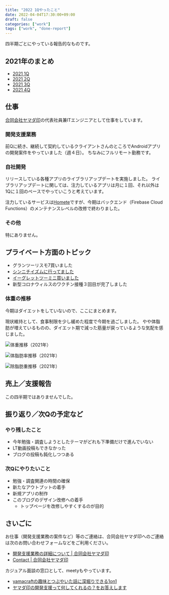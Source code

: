 ```yaml
---
title: "2022 1Qやったこと"
date: 2022-04-04T17:30:00+09:00
draft: false
categories: ["work"]
tags: ["work", "done-report"]
---
```


四半期ごとにやっている報告的なものです。

## 2021年のまとめ

* [2021 1Q](/note/yamacraft-2021-1q-done/)
* [2021 2Q](/note/yamacraft-2021-2q-done/)
* [2021 3Q](/note/yamacraft-2021-3q-done/)
* [2021 4Q](/note/yamacraft-2021-4q-done/)

## 仕事

[合同会社ヤマダ印](https://yamadajirushi.co.jp/)の代表社員兼ITエンジニアとして仕事をしています。

### 開発支援業務

前Qに続き、継続して契約しているクライアントさんのところでAndroidアプリの開発案件をやっていました（週４日）。
ちなみにフルリモート勤務です。

### 自社開発

リリースしている各種アプリのライブラリアップデートを実施しました。
ライブラリアップデートに関しては、注力しているアプリは月に１回、それ以外は1Qに１回のペースでやっていこうと考えています。

注力しているサービスは[Homete](https://homete.yamaglo.jp/)ですが、今期はバックエンド（Firebase Cloud Functions）のメンテナンスレベルの改修で終わりました。

### その他

特にありません。

## プライベート方面のトピック

* グランツーリスモ7買いました
* [シンニチイズムに行ってました](https://twitter.com/yamacraft/status/1510408404975583232)
* [イーグレットツーミニ買いました](https://twitter.com/yamacraft/status/1499174446086561794)
* 新型コロナウィルスのワクチン接種３回目が完了しました

### 体重の推移

今期はダイエットをしていないので、ここにまとめます。

現状維持として、食事制限を少し緩めた程度で今期を過ごしました。
やや体脂肪が増えているものの、ダイエット期で減った筋量が戻っているような気配を感じました。

![体重推移（2021年）](/note/image/yamacraft-2022-1q-done/year_chart_weight.png)

![体脂肪率推移（2021年）](/note/image/yamacraft-2022-1q-done/year_chart_bfp.png)

![除脂肪重推移（2021年）](/note/image/yamacraft-2022-1q-done/year_chart_lbm.png)

## 売上／支援報告

この四半期ではありませんでした。

## 振り返り／次Qの予定など

### やり残したこと

* 今年勉強・調査しようとしたテーマがどれも下準備だけで進んでいない
* LT動画投稿もできなかった
* ブログの投稿も鈍化しつつある

### 次Qにやりたいこと

* 勉強・調査関連の時間の確保
* 新たなアウトプットの着手
* 新規アプリの制作
* このブログのデザイン改修への着手
  + トップページを改修しやすくするのが目的

## さいごに

お仕事（開発支援業務の案件など）等のご連絡は、合同会社ヤマダ印へのご連絡は次のお問い合わせフォームなどをご利用ください。

* [開発支援業務の詳細について \| 合同会社ヤマダ印](https://yamadajirushi.co.jp/development-support-detail/)
* [Contact \| 合同会社ヤマダ印](https://yamadajirushi.co.jp/contact/)

カジュアル面談の窓口として、meetyもやっています。

* [yamacraftの趣味とつぶやいた話に深堀りできる1on1](https://meety.net/matches/iTroNLuBJEIr)
* [ヤマダ印の開発支援って何してくれるの？をお答えします](https://meety.net/matches/iTroNLuBJEIr)
